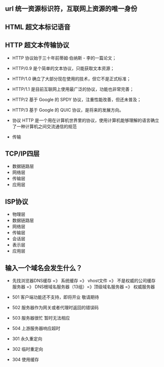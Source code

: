 ## url  统一资源标识符，互联网上资源的唯一身份
## HTML  超文本标记语音
## HTTP 超文本传输协议


* HTTP 协议始于三十年前蒂姆·伯纳斯 - 李的一篇论文；
* HTTP/0.9 是个简单的文本协议，只能获取文本资源；
* HTTP/1.0 确立了大部分现在使用的技术，但它不是正式标准；
* HTTP/1.1 是目前互联网上使用最广泛的协议，功能也非常完善；
* HTTP/2 基于 Google 的 SPDY 协议，注重性能改善，但还未普及；
* HTTP/3 基于 Google 的 QUIC 协议，是将来的发展方向。


* 协议  HTTP 是一个用在计算机世界里的协议，使用计算机能够理解的语言确立了一种计算机之间交流通信的规范
* 传输



## TCP/IP四层
* 数据链路层
* 网络层
* 传输层
* 应用层

## ISP协议
* 物理层
* 数据链路层
* 网络层
* 传输层
* 会话层
* 表示层
* 应用层


## 输入一个域名会发生什么？

* 先找浏览器DNS缓存 =》 系统缓存 =》 vhost文件 =》 不是权威的公司缓存服务器 =》 DNS根域名服务器（13组）=》顶级域名服务器 =》 权威服务器


* 501 客户端功能还不支持，即将开业 敬请期待
* 502 服务器作为网关或者代理时返回的错误码
* 503 服务器很忙 暂时无法相应
* 504 上游服务器响应超时

* 301 永久重定向
* 302 临时重定向
* 304 使用缓存
